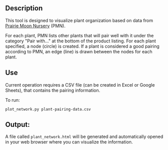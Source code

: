 Description
-----------

This tool is designed to visualize plant organization based on data from
[Prairie Moon Nursery](https://www.prairiemoon.com/) (PMN).

For each plant, PMN lists other plants that will pair well with it under
the category "Pair with..." at the bottom of the product listing.
For each plant specified, a node (circle) is created. If a plant is 
considered a good pairing according to PMN, an edge (line) is drawn between
the nodes for each plant.

Use
---

Current operation requires a CSV file (can be created in Excel or Google Sheets),
that contains the pairing information.

To run:

`plot_network.py plant-pairing-data.csv`

Output:
-------
A file called `plant_network.html` will be generated and automatically opened
in your web browser where you can visualize the information.